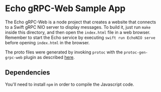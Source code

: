 # Echo gRPC-Web Sample App

The Echo gRPC-Web is a node project that creates a website that
connects to a Swift gRPC NIO server to display messages. To build
it, just run `make` inside this directory, and then open the
`index.html` file in a web browser. Remember to start the Echo
service by executing `swift run EchoNIO serve` before opening
`index.html` in the browser.

The proto files were generated by invoking `protoc` with the
`protoc-gen-grpc-web` plugin as described
[here](https://github.com/grpc/grpc-web/tree/master/net/grpc/gateway/examples/helloworld#generate-protobuf-messages-and-client-service-stub).

## Dependencies

You'll need to install `npm` in order to compile the Javascript
code.
